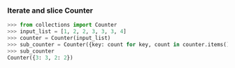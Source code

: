 ### Iterate and slice Counter

```python
>>> from collections import Counter
>>> input_list = [1, 2, 2, 3, 3, 3, 4]
>>> counter = Counter(input_list)
>>> sub_counter = Counter({key: count for key, count in counter.items() if count > 1})
>>> sub_counter
Counter({3: 3, 2: 2})
```
